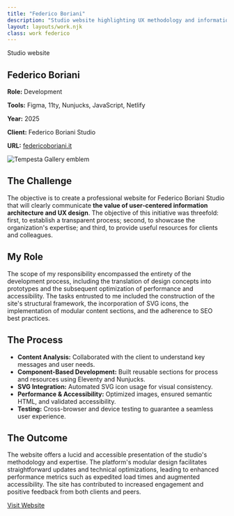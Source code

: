 ```yaml
---
title: "Federico Boriani"
description: "Studio website highlighting UX methodology and information architecture. Modular components, performance-focused, and client-facing resources."
layout: layouts/work.njk
class: work federico
---
```

<section> 
<p role="text" class="title">Studio website</p>

# Federico Boriani


<section class="work-metadata">
  <p><strong>Role:</strong> Development</p>
  <p><strong>Tools:</strong> Figma, 11ty, Nunjucks, JavaScript, Netlify</p>
  <p><strong>Year:</strong> 2025</p>
  <p><strong>Client:</strong> Federico Boriani Studio</p>
  <p><strong>URL:</strong> <a href="https://federicoboriani.it/">federicoboriani.it</a></p>
</section>  

<div class="work-image">
  <img src="/images/federicoboriani-it.jpg" alt="Tempesta Gallery emblem" class=""> 
</div>

## The Challenge

The objective is to create a professional website for Federico Boriani Studio that will clearly communicate **the value of user-centered information architecture and UX design**. The objective of this initiative was threefold: first, to establish a transparent process; second, to showcase the organization's expertise; and third, to provide useful resources for clients and colleagues.

## My Role

The scope of my responsibility encompassed the entirety of the development process, including the translation of design concepts into prototypes and the subsequent optimization of performance and accessibility. The tasks entrusted to me included the construction of the site's structural framework, the incorporation of SVG icons, the implementation of modular content sections, and the adherence to SEO best practices.

## The Process

- **Content Analysis:** Collaborated with the client to understand key messages and user needs.
- **Component-Based Development:** Built reusable sections for process and resources using Eleventy and Nunjucks.
- **SVG Integration:** Automated SVG icon usage for visual consistency.
- **Performance & Accessibility:** Optimized images, ensured semantic HTML, and validated accessibility.
- **Testing:** Cross-browser and device testing to guarantee a seamless user experience.

## The Outcome

The website offers a lucid and accessible presentation of the studio's methodology and expertise. The platform's modular design facilitates straightforward updates and technical optimizations, leading to enhanced performance metrics such as expedited load times and augmented accessibility. The site has contributed to increased engagement and positive feedback from both clients and peers.

<a href="https://federicoboriani.it/" class="works-button" target="_blank" rel="noopener">Visit Website</a>
</section>
